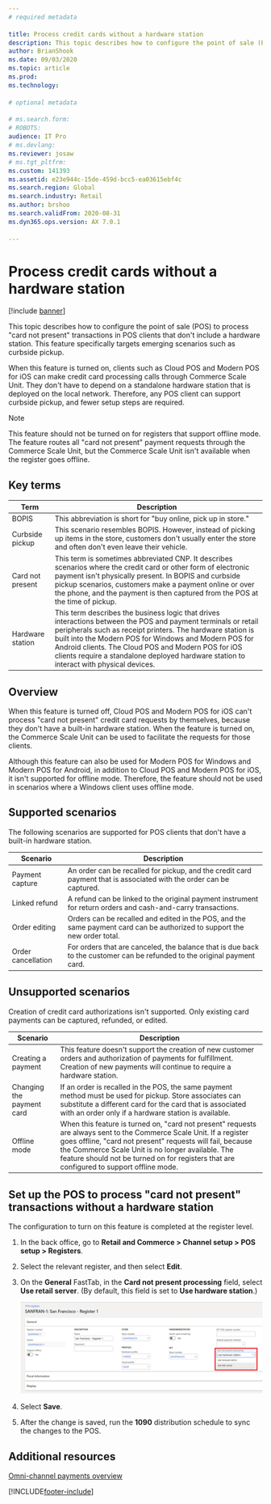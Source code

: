 ```yaml
---
# required metadata

title: Process credit cards without a hardware station
description: This topic describes how to configure the point of sale (POS) to process "card not present" transactions in POS clients that don't include a hardware station.
author: BrianShook
ms.date: 09/03/2020
ms.topic: article
ms.prod: 
ms.technology: 

# optional metadata

# ms.search.form: 
# ROBOTS: 
audience: IT Pro
# ms.devlang: 
ms.reviewer: josaw
# ms.tgt_pltfrm: 
ms.custom: 141393
ms.assetid: e23e944c-15de-459d-bcc5-ea03615ebf4c
ms.search.region: Global
ms.search.industry: Retail
ms.author: brshoo
ms.search.validFrom: 2020-08-31
ms.dyn365.ops.version: AX 7.0.1

---
```


# Process credit cards without a hardware station

[!include [banner](../includes/banner.md)]

This topic describes how to configure the point of sale (POS) to process "card not present" transactions in POS clients that don't include a hardware station. This feature specifically targets emerging scenarios such as curbside pickup.

When this feature is turned on, clients such as Cloud POS and Modern POS for iOS can make credit card processing calls through Commerce Scale Unit. They don't have to depend on a standalone hardware station that is deployed on the local network. Therefore, any POS client can support curbside pickup, and fewer setup steps are required.

> [!NOTE]
> This feature should not be turned on for registers that support offline mode. The feature routes all "card not present" payment requests through the Commerce Scale Unit, but the Commerce Scale Unit isn't available when the register goes offline.

## Key terms

| Term | Description |
|---|---|
| BOPIS | This abbreviation is short for "buy online, pick up in store." |
| Curbside pickup | This scenario resembles BOPIS. However, instead of picking up items in the store, customers don't usually enter the store and often don't even leave their vehicle. |
| Card not present | This term is sometimes abbreviated CNP. It describes scenarios where the credit card or other form of electronic payment isn't physically present. In BOPIS and curbside pickup scenarios, customers make a payment online or over the phone, and the payment is then captured from the POS at the time of pickup. |
| Hardware station | This term describes the business logic that drives interactions between the POS and payment terminals or retail peripherals such as receipt printers. The hardware station is built into the Modern POS for Windows and Modern POS for Android clients. The Cloud POS and Modern POS for iOS clients require a standalone deployed hardware station to interact with physical devices. |

## Overview

When this feature is turned off, Cloud POS and Modern POS for iOS can't process "card not present" credit card requests by themselves, because they don't have a built-in hardware station. When the feature is turned on, the Commerce Scale Unit can be used to facilitate the requests for those clients.

Although this feature can also be used for Modern POS for Windows and Modern POS for Android, in addition to Cloud POS and Modern POS for iOS, it isn't supported for offline mode. Therefore, the feature should not be used in scenarios where a Windows client uses offline mode.

## Supported scenarios

The following scenarios are supported for POS clients that don't have a built-in hardware station.

| Scenario | Description |
|---|---|
| Payment capture | An order can be recalled for pickup, and the credit card payment that is associated with the order can be captured. |
| Linked refund | A refund can be linked to the original payment instrument for return orders and cash-and-carry transactions. |
| Order editing | Orders can be recalled and edited in the POS, and the same payment card can be authorized to support the new order total. |
| Order cancellation | For orders that are canceled, the balance that is due back to the customer can be refunded to the original payment card. |

## Unsupported scenarios

Creation of credit card authorizations isn't supported. Only existing card payments can be captured, refunded, or edited.

| Scenario | Description |
|---|---|
| Creating a payment | This feature doesn't support the creation of new customer orders and authorization of payments for fulfillment. Creation of new payments will continue to require a hardware station. |
| Changing the payment card | If an order is recalled in the POS, the same payment method must be used for pickup. Store associates can substitute a different card for the card that is associated with an order only if a hardware station is available. |
| Offline mode | When this feature is turned on, "card not present" requests are always sent to the Commerce Scale Unit. If a register goes offline, "card not present" requests will fail, because the Commerce Scale Unit is no longer available. The feature should not be turned on for registers that are configured to support offline mode. |

## Set up the POS to process "card not present" transactions without a hardware station

The configuration to turn on this feature is completed at the register level.

1. In the back office, go to **Retail and Commerce \> Channel setup \> POS setup \> Registers**.
2. Select the relevant register, and then select **Edit**.
3. On the **General** FastTab, in the **Card not present processing** field, select **Use retail server**. (By default, this field is set to **Use hardware station**.)

    ![Card not present processing field.](media/PAYMENTS/CNP-POS.png)

4. Select **Save**.
5. After the change is saved, run the **1090** distribution schedule to sync the changes to the POS.

## Additional resources

[Omni-channel payments overview](../omni-channel-payments.md)


[!INCLUDE[footer-include](../../includes/footer-banner.md)]